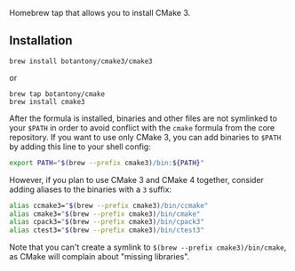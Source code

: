 Homebrew tap that allows you to install CMake 3.

## Installation
```
brew install botantony/cmake3/cmake3
```
or
```
brew tap botantony/cmake
brew install cmake3
```

After the formula is installed, binaries and other files are not symlinked to your `$PATH` in order to avoid conflict with the `cmake` formula from the core repository. If you want to use only CMake 3, you can add binaries to `$PATH` by adding this line to your shell config:
```bash
export PATH="$(brew --prefix cmake3)/bin:${PATH}"
```

However, if you plan to use CMake 3 and CMake 4 together, consider adding aliases to the binaries with a `3` suffix:
```bash
alias ccmake3="$(brew --prefix cmake3)/bin/ccmake"
alias cmake3="$(brew --prefix cmake3)/bin/cmake"
alias cpack3="$(brew --prefix cmake3)/bin/cpack3"
alias ctest3="$(brew --prefix cmake3)/bin/ctest3"
```

Note that you can't create a symlink to `$(brew --prefix cmake3)/bin/cmake`, as CMake will complain about "missing libraries".
